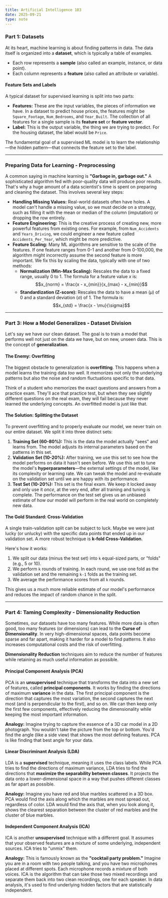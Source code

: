 ```yaml
---
title: Artificial Intelligence 103
date: 2025-09-21
type: note
---
```


### Part 1: Datasets

At its heart, machine learning is about finding patterns in data. The data itself is organized into a **dataset**, which is typically a table of examples.

- Each row represents a **sample** (also called an example, instance, or data point).
- Each column represents a **feature** (also called an attribute or variable).

#### Feature Sets and Labels

A typical dataset for supervised learning is split into two parts:

- **Features:** These are the input variables, the pieces of information we have. In a dataset to predict house prices, the features might be `Square_Footage`, `Num_Bedrooms`, and `Year_Built`. The collection of all features for a single sample is its **feature set** or **feature vector**.
- **Label:** This is the output variable, the thing we are trying to predict. For the housing dataset, the label would be `Price`.

The fundamental goal of a supervised ML model is to learn the relationship—the hidden pattern—that connects the feature set to the label.

---

### Preparing Data for Learning - Preprocessing

A common saying in machine learning is **"Garbage in, garbage out."** A sophisticated algorithm fed with poor-quality data will produce poor results. That's why a huge amount of a data scientist's time is spent on preparing and cleaning the dataset. This involves several key steps:

- **Handling Missing Values:** Real-world datasets often have holes. A model can't handle a missing value, so we must decide on a strategy, such as filling it with the mean or median of the column (imputation) or dropping the row entirely.
- **Feature Engineering:** This is the creative process of creating new, more powerful features from existing ones. For example, from `Num_Accidents` and `Years_Driving`, we could engineer a new feature called `Accidents_Per_Year`, which might be more predictive.
- **Feature Scaling:** Many ML algorithms are sensitive to the scale of the features. If one feature ranges from 0-1 and another from 0-100,000, the algorithm might incorrectly assume the second feature is more important. We fix this by scaling the data, typically with one of two methods:
  - **Normalization (Min-Max Scaling):** Rescales the data to a fixed range, usually 0 to 1. The formula for a feature value $x$ is:
    $$x_{norm} = \frac{x - x_{min}}{x_{max} - x_{min}}$$
  - **Standardization (Z-score):** Rescales the data to have a mean ($μ$) of 0 and a standard deviation ($σ$) of 1. The formula is:
    $$x_{std} = \frac{x - \mu}{\sigma}$$

---

### Part 3: How a Model Generalizes - Dataset Division

Let's say we have our clean dataset. The goal is to train a model that performs well not just on the data we have, but on new, unseen data. This is the concept of **generalization**.

#### The Enemy: Overfitting

The biggest obstacle to generalization is **overfitting**. This happens when a model learns the training data _too_ well. It memorizes not only the underlying patterns but also the noise and random fluctuations specific to that data.

Think of a student who memorizes the exact questions and answers from a practice exam. They'll ace that practice test, but when they see slightly different questions on the real exam, they will fail because they never learned the underlying concepts. An overfitted model is just like that.

#### The Solution: Splitting the Dataset

To prevent overfitting and to properly evaluate our model, we never train on our entire dataset. We split it into three distinct sets:

1.  **Training Set (60-80%):** This is the data the model actually "sees" and learns from. The model adjusts its internal parameters based on the patterns in this set.
2.  **Validation Set (10-20%):** After training, we use this set to see how the model performs on data it hasn't seen before. We use this set to tune the model's **hyperparameters**—the external settings of the model, like its complexity or learning rate. We can tweak the model and re-evaluate on the validation set until we are happy with its performance.
3.  **Test Set (10-20%):** This set is the final exam. We keep it locked away and only use it _once_, at the very end, after all training and tuning is complete. The performance on the test set gives us an unbiased estimate of how our model will perform in the real world on completely new data.

#### The Gold Standard: Cross-Validation

A single train-validation split can be subject to luck. Maybe we were just lucky (or unlucky) with the specific data points that ended up in our validation set. A more robust technique is **k-fold Cross-Validation**.

Here's how it works:

1.  We split our data (minus the test set) into `k` equal-sized parts, or "folds" (e.g., 5 or 10).
2.  We perform `k` rounds of training. In each round, we use one fold as the validation set and the remaining `k-1` folds as the training set.
3.  We average the performance scores from all `k` rounds.

This gives us a much more reliable estimate of our model's performance and reduces the impact of random chance in the split.

---

### Part 4: Taming Complexity - Dimensionality Reduction

Sometimes, our datasets have too many features. While more data is often good, too many features (or dimensions) can lead to the **Curse of Dimensionality**. In very high-dimensional spaces, data points become sparse and far apart, making it harder for a model to find patterns. It also increases computational costs and the risk of overfitting.

**Dimensionality Reduction** techniques aim to reduce the number of features while retaining as much useful information as possible.

#### Principal Component Analysis (PCA)

PCA is an **unsupervised** technique that transforms the data into a new set of features, called **principal components**. It works by finding the directions of maximum **variance** in the data. The first principal component is the direction that captures the most variation, the second captures the next most (and is perpendicular to the first), and so on. We can then keep only the first few components, effectively reducing the dimensionality while keeping the most important information.

**Analogy:** Imagine trying to capture the essence of a 3D car model in a 2D photograph. You wouldn't take the picture from the top or bottom. You'd find the angle (like a side view) that shows the most defining features. PCA is like finding that best angle for your data.

#### Linear Discriminant Analysis (LDA)

LDA is a **supervised** technique, meaning it uses the class labels. While PCA tries to find the directions of maximum variance, LDA tries to find the directions that **maximize the separability between classes**. It projects the data onto a lower-dimensional space in a way that pushes different classes as far apart as possible.

**Analogy:** Imagine you have red and blue marbles scattered in a 3D box. PCA would find the axis along which the marbles are most spread out, regardless of color. LDA would find the axis that, when you look along it, shows the clearest separation between the cluster of red marbles and the cluster of blue marbles.

#### Independent Component Analysis (ICA)

ICA is another **unsupervised** technique with a different goal. It assumes that your observed features are a mixture of some underlying, independent sources. ICA tries to "unmix" them.

**Analogy:** This is famously known as the **"cocktail party problem."** Imagine you are in a room with two people talking, and you have two microphones placed at different spots. Each microphone records a mixture of both voices. ICA is the algorithm that can take those two mixed recordings and separate them back into two clean recordings, one for each speaker. In data analysis, it's used to find underlying hidden factors that are statistically independent.
